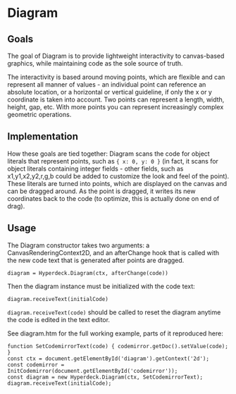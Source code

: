 # Diagram

## Goals

The goal of Diagram is to provide lightweight interactivity to canvas-based graphics, while maintaining code as the sole source of truth.

The interactivity is based around moving points, which are flexible and can represent all manner of values - an individual point can reference an absolute location, or a horizontal or vertical guideline, if only the x or y coordinate is taken into account. Two points can represent a length, width, height, gap, etc. With more points you can represent increasingly complex geometric operations.

## Implementation

How these goals are tied together: Diagram scans the code for object literals that represent points, such as `{ x: 0, y: 0 }` (in fact, it scans for object literals containing integer fields - other fields, such as x1,y1,x2,y2,r,g,b could be added to customize the look and feel of the point). These literals are turned into points, which are displayed on the canvas and can be dragged around. As the point is dragged, it writes its new coordinates back to the code (to optimize, this is actually done on end of drag).

## Usage

The Diagram constructor takes two arguments: a CanvasRenderingContext2D, and an afterChange hook that is called with the new code text that is generated after points are dragged.

    diagram = Hyperdeck.Diagram(ctx, afterChange(code))
  
Then the diagram instance must be initialized with the code text:

    diagram.receiveText(initialCode)
  
`diagram.receiveText(code)` should be called to reset the diagram anytime the code is edited in the text editor.

See diagram.htm for the full working example, parts of it reproduced here:

    function SetCodemirrorText(code) { codemirror.getDoc().setValue(code); }
    const ctx = document.getElementById('diagram').getContext('2d');
    const codemirror = InitCodemirror(document.getElementById('codemirror'));
    const diagram = new Hyperdeck.Diagram(ctx, SetCodemirrorText);
    diagram.receiveText(initialCode);

